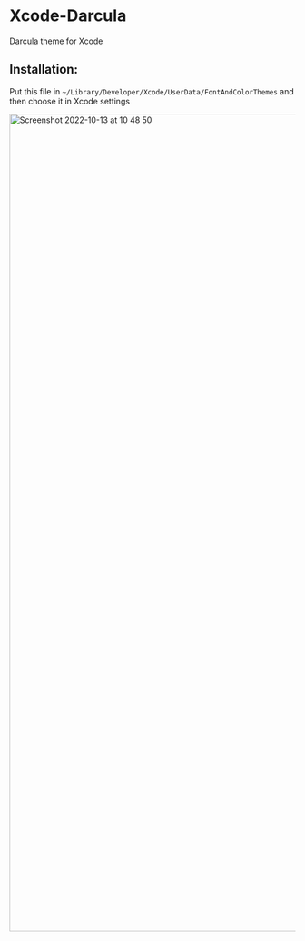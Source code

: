 # Xcode-Darcula
Darcula theme for Xcode

## Installation:
Put this file in `~/Library/Developer/Xcode/UserData/FontAndColorThemes` and then choose it in Xcode settings


<img width="1440" alt="Screenshot 2022-10-13 at 10 48 50" src="https://user-images.githubusercontent.com/19926617/195535582-4747a06b-7d01-46ac-977f-36604ea0e5a1.png">
